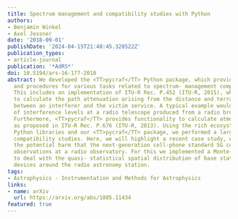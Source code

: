```yaml
---
title: Spectrum management and compatibility studies with Python
authors:
- Benjamin Winkel
- Axel Jessner
date: '2018-09-01'
publishDate: '2024-04-15T21:48:45.328522Z'
publication_types:
- article-journal
publication: '*AdRS*'
doi: 10.5194/ars-16-177-2018
abstract: We developed the <TT>pycraf</TT> Python package, which provides functions
  and procedures for various tasks related to spectrum- management compatibility studies.
  This includes an implementation of ITU-R Rec. P.452 (ITU-R, 2015), which allows
  to calculate the path attenuation arising from the distance and terrain properties
  between an interferer and the victim service. A typical example would be the calculation
  of interference levels at a radio telescope produced from a radio broadcasting tower.
  Furthermore, <TT>pycraf</TT> provides functionality to calculate atmospheric attenuation
  as proposed in ITU-R Rec. P.676 (ITU-R, 2013). Using the rich ecosystem of scientific
  Python libraries and our <TT>pycraf</TT> package, we performed a large number of
  compatibility studies. Here, we will highlight a recent case study, where we analysed
  the potential harm that the next-generation cell-phone standard 5G could bring to
  observations at a radio observatory. For this we implemented a Monte-Carlo simulation
  to deal with the quasi- statistical spatial distribution of base stations and user
  devices around the radio astronomy station.
tags:
- Astrophysics - Instrumentation and Methods for Astrophysics
links:
- name: arXiv
  url: https://arxiv.org/abs/1805.11434
featured: true
---
```

